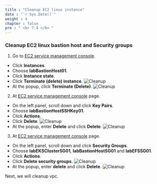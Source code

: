 ```yaml
---
title : "Cleanup EC2 linux instance"
date : "`r Sys.Date()`"
weight : 4
chapter : false
pre : " <b> 7.4 </b> "
---
```


### Cleanup EC2 linux bastion host and Security groups
1. Go to [EC2 service management console](https://console.aws.amazon.com/ec2/v2/home).
  - Click **Instances**.
  - Choose **labBastionHost01**.
  - Click **Instance state**.
  - Click **Terminate (delete) instance**.
  ![Cleanup](/workshop-01-wordpress-deployment-on-eks/images/7.cleanup/ws01-cleanup08.png)
  - At the popup, click **Terminate (Delete)**.
  ![Cleanup](/workshop-01-wordpress-deployment-on-eks/images/7.cleanup/ws01-cleanup09.png)

2. At [EC2 service management console](https://console.aws.amazon.com/ec2/v2/home) page.
  - On the left panel, scroll down and click **Key Pairs**.
  - Choose **labBastionHostSSHKey01**.
  - Click **Actions**.
  - Click **Delete**.
  ![Cleanup](/workshop-01-wordpress-deployment-on-eks/images/7.cleanup/ws01-cleanup10.png)
  - At the popup, enter **Delete** and click **Delete**.
  ![Cleanup](/workshop-01-wordpress-deployment-on-eks/images/7.cleanup/ws01-cleanup11.png)

3. At [EC2 service management console](https://console.aws.amazon.com/ec2/v2/home) page.
  - On the left panel, scroll down and click **Security Groups**.
  - Choose **labEKSClusterSG01**, **labBastionHostSG01** and **labEFSSG01**.
  - Click **Actions**.
  - Click **Delete security groups**.
  ![Cleanup](/workshop-01-wordpress-deployment-on-eks/images/7.cleanup/ws01-cleanup25.png)
  - At the popup, enter **delete** and click **Delete**.
  ![Cleanup](/workshop-01-wordpress-deployment-on-eks/images/7.cleanup/ws01-cleanup26.png)

Next, we will cleanup vpc.